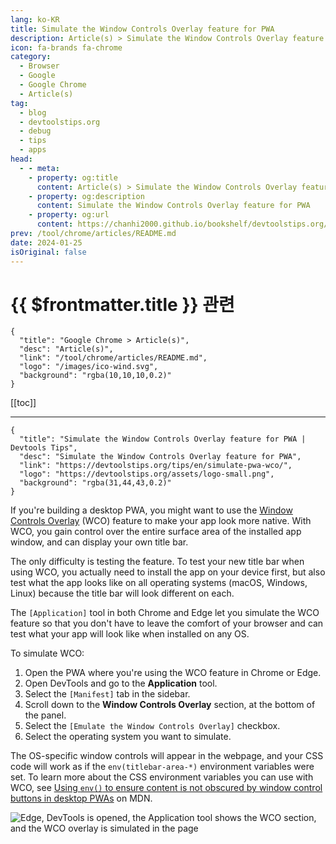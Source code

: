 ```yaml
---
lang: ko-KR
title: Simulate the Window Controls Overlay feature for PWA
description: Article(s) > Simulate the Window Controls Overlay feature for PWA
icon: fa-brands fa-chrome
category: 
  - Browser
  - Google
  - Google Chrome
  - Article(s)
tag: 
  - blog
  - devtoolstips.org
  - debug
  - tips
  - apps
head:
  - - meta:
    - property: og:title
      content: Article(s) > Simulate the Window Controls Overlay feature for PWA
    - property: og:description
      content: Simulate the Window Controls Overlay feature for PWA
    - property: og:url
      content: https://chanhi2000.github.io/bookshelf/devtoolstips.org/simulate-pwa-wco.html
prev: /tool/chrome/articles/README.md
date: 2024-01-25
isOriginal: false
---
```


# {{ $frontmatter.title }} 관련

```component VPCard
{
  "title": "Google Chrome > Article(s)",
  "desc": "Article(s)",
  "link": "/tool/chrome/articles/README.md",
  "logo": "/images/ico-wind.svg",
  "background": "rgba(10,10,10,0.2)"
}
```

[[toc]]

---

```component VPCard
{
  "title": "Simulate the Window Controls Overlay feature for PWA | Devtools Tips",
  "desc": "Simulate the Window Controls Overlay feature for PWA",
  "link": "https://devtoolstips.org/tips/en/simulate-pwa-wco/",
  "logo": "https://devtoolstips.org/assets/logo-small.png",
  "background": "rgba(31,44,43,0.2)"
}
```


If you're building a desktop PWA, you might want to use the [<FontIcon icon="fa-brands fa-firefox"/>Window Controls Overlay](https://developer.mozilla.org/docs/Web/API/Window_Controls_Overlay_API) (WCO) feature to make your app look more native. With WCO, you gain control over the entire surface area of the installed app window, and can display your own title bar.

The only difficulty is testing the feature. To test your new title bar when using WCO, you actually need to install the app on your device first, but also test what the app looks like on all operating systems (macOS, Windows, Linux) because the title bar will look different on each.

The <FontIcon icon="iconfont icon-select"/>`[Application]` tool in both Chrome and Edge let you simulate the WCO feature so that you don't have to leave the comfort of your browser and can test what your app will look like when installed on any OS.

To simulate WCO:

1. Open the PWA where you're using the WCO feature in Chrome or Edge.
2. Open DevTools and go to the **Application** tool.
3. Select the <FontIcon icon="iconfont icon-select"/>`[Manifest]` tab in the sidebar.
4. Scroll down to the **Window Controls Overlay** section, at the bottom of the panel.
5. Select the <FontIcon icon="iconfont icon-select"/>`[Emulate the Window Controls Overlay]` checkbox.
6. Select the operating system you want to simulate.

The OS-specific window controls will appear in the webpage, and your CSS code will work as if the `env(titlebar-area-*)` environment variables were set. To learn more about the CSS environment variables you can use with WCO, see [<FontIcon icon="fa-brands fa-firefox"/>Using `env()` to ensure content is not obscured by window control buttons in desktop PWAs](https://developer.mozilla.org/docs/Web/CSS/env#using_env_to_ensure_content_is_not_obscured_by_window_control_buttons_in_desktop_pwas) on MDN.

![<FontIcon icon="fa-brands fa-edge"/>Edge, DevTools is opened, the Application tool shows the WCO section, and the WCO overlay is simulated in the page](https://devtoolstips.org/assets/img/simulate-pwa-wco.png)
